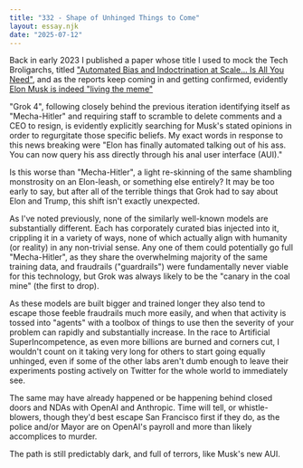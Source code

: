 ```yaml
---
title: "332 - Shape of Unhinged Things to Come"
layout: essay.njk
date: "2025-07-12"
---
```


Back in early 2023 I published a paper whose title I used to mock the Tech Broligarchs, titled ["Automated Bias and Indoctrination at Scale… Is All You Need"](https://www.researchgate.net/publication/378191925_Automated_Bias_and_Indoctrination_at_Scale_Is_All_You_Need), and as the reports keep coming in and getting confirmed, evidently [Elon Musk is indeed "living the meme"](https://x.com/jeremyphoward/status/1943436621556466171?t=Vv7JeOI6F_M4x1wDQ46hRA&s=19)

"Grok 4", following closely behind the previous iteration identifying itself as "Mecha-Hitler" and requiring staff to scramble to delete comments and a CEO to resign, is evidently explicitly searching for Musk's stated opinions in order to regurgitate those specific beliefs. My exact words in response to this news breaking were "Elon has finally automated talking out of his ass. You can now query his ass directly through his anal user interface (AUI)."

Is this worse than "Mecha-Hitler", a light re-skinning of the same shambling monstrosity on an Elon-leash, or something else entirely? It may be too early to say, but after all of the terrible things that Grok had to say about Elon and Trump, this shift isn't exactly unexpected.

As I've noted previously, none of the similarly well-known models are substantially different. Each has corporately curated bias injected into it, crippling it in a variety of ways, none of which actually align with humanity (or reality) in any non-trivial sense. Any one of them could potentially go full "Mecha-Hitler", as they share the overwhelming majority of the same training data, and fraudrails ("guardrails") were fundamentally never viable for this technology, but Grok was always likely to be the "canary in the coal mine" (the first to drop).

As these models are built bigger and trained longer they also tend to escape those feeble fraudrails much more easily, and when that activity is tossed into "agents" with a toolbox of things to use then the severity of your problem can rapidly and substantially increase. In the race to Artificial SuperIncompetence, as even more billions are burned and corners cut, I wouldn't count on it taking very long for others to start going equally unhinged, even if some of the other labs aren't dumb enough to leave their experiments posting actively on Twitter for the whole world to immediately see.

The same may have already happened or be happening behind closed doors and NDAs with OpenAI and Anthropic. Time will tell, or whistle-blowers, though they'd best escape San Francisco first if they do, as the police and/or Mayor are on OpenAI's payroll and more than likely accomplices to murder.

The path is still predictably dark, and full of terrors, like Musk's new AUI.